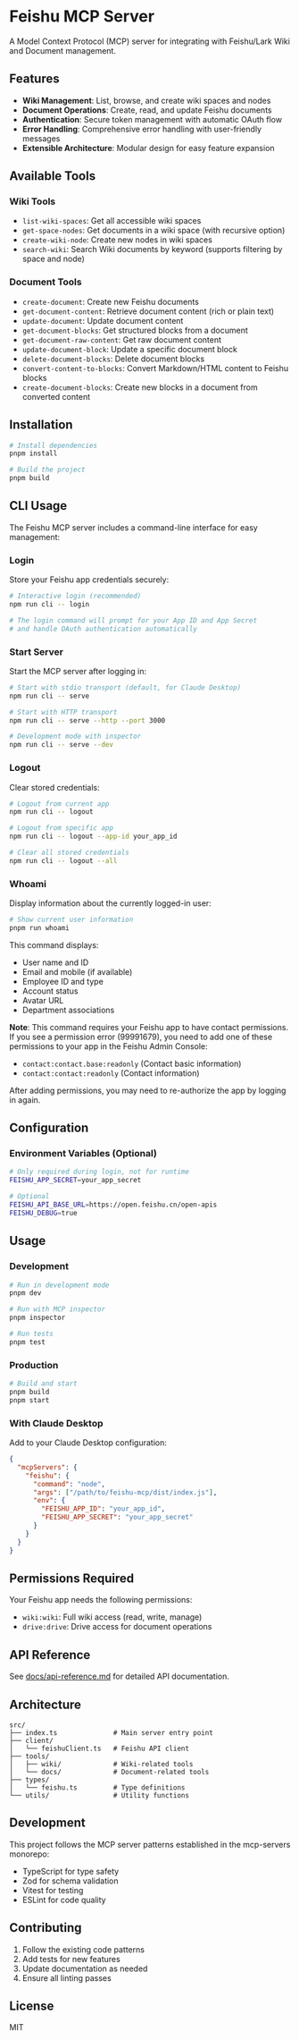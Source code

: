 # Feishu MCP Server

A Model Context Protocol (MCP) server for integrating with Feishu/Lark Wiki and Document management.

## Features

- **Wiki Management**: List, browse, and create wiki spaces and nodes
- **Document Operations**: Create, read, and update Feishu documents
- **Authentication**: Secure token management with automatic OAuth flow
- **Error Handling**: Comprehensive error handling with user-friendly messages
- **Extensible Architecture**: Modular design for easy feature expansion

## Available Tools

### Wiki Tools

- `list-wiki-spaces`: Get all accessible wiki spaces
- `get-space-nodes`: Get documents in a wiki space (with recursive option)
- `create-wiki-node`: Create new nodes in wiki spaces
- `search-wiki`: Search Wiki documents by keyword (supports filtering by space and node)

### Document Tools

- `create-document`: Create new Feishu documents
- `get-document-content`: Retrieve document content (rich or plain text)
- `update-document`: Update document content
- `get-document-blocks`: Get structured blocks from a document
- `get-document-raw-content`: Get raw document content
- `update-document-block`: Update a specific document block
- `delete-document-blocks`: Delete document blocks
- `convert-content-to-blocks`: Convert Markdown/HTML content to Feishu blocks
- `create-document-blocks`: Create new blocks in a document from converted content

## Installation

```bash
# Install dependencies
pnpm install

# Build the project
pnpm build
```

## CLI Usage

The Feishu MCP server includes a command-line interface for easy management:

### Login

Store your Feishu app credentials securely:

```bash
# Interactive login (recommended)
npm run cli -- login

# The login command will prompt for your App ID and App Secret
# and handle OAuth authentication automatically
```

### Start Server

Start the MCP server after logging in:

```bash
# Start with stdio transport (default, for Claude Desktop)
npm run cli -- serve

# Start with HTTP transport
npm run cli -- serve --http --port 3000

# Development mode with inspector
npm run cli -- serve --dev
```

### Logout

Clear stored credentials:

```bash
# Logout from current app
npm run cli -- logout

# Logout from specific app
npm run cli -- logout --app-id your_app_id

# Clear all stored credentials
npm run cli -- logout --all
```

### Whoami

Display information about the currently logged-in user:

```bash
# Show current user information
pnpm run whoami
```

This command displays:
- User name and ID
- Email and mobile (if available)
- Employee ID and type
- Account status
- Avatar URL
- Department associations

**Note**: This command requires your Feishu app to have contact permissions. If you see a permission error (99991679), you need to add one of these permissions to your app in the Feishu Admin Console:
- `contact:contact.base:readonly` (Contact basic information)
- `contact:contact:readonly` (Contact information)

After adding permissions, you may need to re-authorize the app by logging in again.

## Configuration

### Environment Variables (Optional)

```bash
# Only required during login, not for runtime
FEISHU_APP_SECRET=your_app_secret

# Optional
FEISHU_API_BASE_URL=https://open.feishu.cn/open-apis
FEISHU_DEBUG=true
```

## Usage

### Development

```bash
# Run in development mode
pnpm dev

# Run with MCP inspector
pnpm inspector

# Run tests
pnpm test
```

### Production

```bash
# Build and start
pnpm build
pnpm start
```

### With Claude Desktop

Add to your Claude Desktop configuration:

```json
{
  "mcpServers": {
    "feishu": {
      "command": "node",
      "args": ["/path/to/feishu-mcp/dist/index.js"],
      "env": {
        "FEISHU_APP_ID": "your_app_id",
        "FEISHU_APP_SECRET": "your_app_secret"
      }
    }
  }
}
```

## Permissions Required

Your Feishu app needs the following permissions:

- `wiki:wiki`: Full wiki access (read, write, manage)
- `drive:drive`: Drive access for document operations

## API Reference

See [docs/api-reference.md](./docs/api-reference.md) for detailed API documentation.

## Architecture

```
src/
├── index.ts              # Main server entry point
├── client/
│   └── feishuClient.ts   # Feishu API client
├── tools/
│   ├── wiki/             # Wiki-related tools
│   └── docs/             # Document-related tools
├── types/
│   └── feishu.ts         # Type definitions
└── utils/                # Utility functions
```

## Development

This project follows the MCP server patterns established in the mcp-servers monorepo:

- TypeScript for type safety
- Zod for schema validation
- Vitest for testing
- ESLint for code quality

## Contributing

1. Follow the existing code patterns
2. Add tests for new features
3. Update documentation as needed
4. Ensure all linting passes

## License

MIT
